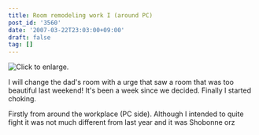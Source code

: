 ```yaml
---
title: Room remodeling work I (around PC)
post_id: '3560'
date: '2007-03-22T23:03:00+09:00'
draft: false
tag: []
---
```


![Click to enlarge.](https://danmaq.com/image/mixi/2007/384394970_134_s.jpg)

I will change the dad's room with a urge that saw a room that was too beautiful last weekend! It's been a week since we decided. Finally I started choking.

Firstly from around the workplace (PC side). Although I intended to quite fight it was not much different from last year and it was Shobonne orz